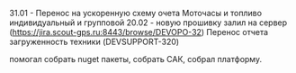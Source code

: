31.01 -  Перенос на ускоренную схему очета Моточасы и топливо индивидуальный и групповой
20.02 - новую прошивку залил на сервер (https://jira.scout-gps.ru:8443/browse/DEVOPO-32)
Перенос отчета загруженность техники (DEVSUPPORT-320)

помогал собрать nuget пакеты, собрать САК, собрал платформу.
